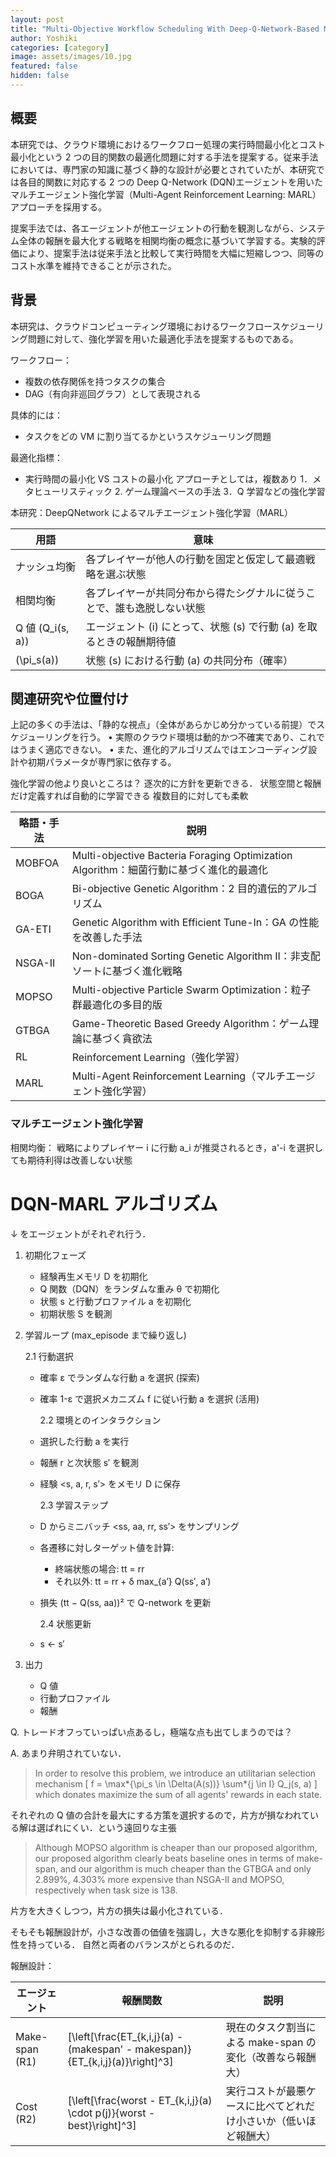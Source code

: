```yaml
---
layout: post
title: "Multi-Objective Workflow Scheduling With Deep-Q-Network-Based Multi-Agent Reinforcement Learning"
author: Yoshiki
categories: [category]
image: assets/images/10.jpg
featured: false
hidden: false
---
```


## 概要

本研究では、クラウド環境におけるワークフロー処理の実行時間最小化とコスト最小化という 2 つの目的関数の最適化問題に対する手法を提案する。従来手法においては、専門家の知識に基づく静的な設計が必要とされていたが、本研究では各目的関数に対応する 2 つの Deep Q-Network (DQN)エージェントを用いたマルチエージェント強化学習（Multi-Agent Reinforcement Learning: MARL）アプローチを採用する。

提案手法では、各エージェントが他エージェントの行動を観測しながら、システム全体の報酬を最大化する戦略を相関均衡の概念に基づいて学習する。実験的評価により、提案手法は従来手法と比較して実行時間を大幅に短縮しつつ、同等のコスト水準を維持できることが示された。

## 背景

本研究は、クラウドコンピューティング環境におけるワークフロースケジューリング問題に対して、強化学習を用いた最適化手法を提案するものである。

ワークフロー：

- 複数の依存関係を持つタスクの集合
- DAG（有向非巡回グラフ）として表現される

具体的には：

- タスクをどの VM に割り当てるかというスケジューリング問題

最適化指標：

- 実行時間の最小化 VS コストの最小化
  アプローチとしては，複数あり
  1．メタヒューリスティック 2. ゲーム理論ベースの手法
  3．Q 学習などの強化学習

本研究：DeepQNetwork によるマルチエージェント強化学習（MARL）

| 用語               | 意味                                                                        |
| ------------------ | --------------------------------------------------------------------------- |
| ナッシュ均衡       | 各プレイヤーが他人の行動を固定と仮定して最適戦略を選ぶ状態                  |
| 相関均衡           | 各プレイヤーが共同分布から得たシグナルに従うことで、誰も逸脱しない状態      |
| Q 値 \(Q_i(s, a)\) | エージェント \(i\) にとって、状態 \(s\) で行動 \(a\) を取るときの報酬期待値 |
| \(\pi_s(a)\)       | 状態 \(s\) における行動 \(a\) の共同分布（確率）                            |

## 関連研究や位置付け

上記の多くの手法は、「静的な視点」（全体があらかじめ分かっている前提）でスケジューリングを行う。
• 実際のクラウド環境は動的かつ不確実であり、これではうまく適応できない。
• また、進化的アルゴリズムではエンコーディング設計や初期パラメータが専門家に依存する。

強化学習の他より良いところは？
逐次的に方針を更新できる．
状態空間と報酬だけ定義すれば自動的に学習できる
複数目的に対しても柔軟

| 略語・手法 | 説明                                                                                   |
| ---------- | -------------------------------------------------------------------------------------- |
| MOBFOA     | Multi-objective Bacteria Foraging Optimization Algorithm：細菌行動に基づく進化的最適化 |
| BOGA       | Bi-objective Genetic Algorithm：2 目的遺伝的アルゴリズム                               |
| GA-ETI     | Genetic Algorithm with Efficient Tune-In：GA の性能を改善した手法                      |
| NSGA-II    | Non-dominated Sorting Genetic Algorithm II：非支配ソートに基づく進化戦略               |
| MOPSO      | Multi-objective Particle Swarm Optimization：粒子群最適化の多目的版                    |
| GTBGA      | Game-Theoretic Based Greedy Algorithm：ゲーム理論に基づく貪欲法                        |
| RL         | Reinforcement Learning（強化学習）                                                     |
| MARL       | Multi-Agent Reinforcement Learning（マルチエージェント強化学習）                       |

### マルチエージェント強化学習

相関均衡：
戦略によりプレイヤー i に行動 a_i が推奨されるとき，a'-i を選択しても期待利得は改善しない状態

# DQN-MARL アルゴリズム

↓ をエージェントがそれぞれ行う．

1. 初期化フェーズ

   - 経験再生メモリ D を初期化
   - Q 関数（DQN）をランダムな重み θ で初期化
   - 状態 s と行動プロファイル a を初期化
   - 初期状態 S を観測

2. 学習ループ (max_episode まで繰り返し)

   2.1 行動選択

   - 確率 ε でランダムな行動 a を選択 (探索)
   - 確率 1-ε で選択メカニズム f に従い行動 a を選択 (活用)

     2.2 環境とのインタラクション

   - 選択した行動 a を実行
   - 報酬 r と次状態 s′ を観測
   - 経験 <s, a, r, s′> をメモリ D に保存

     2.3 学習ステップ

   - D からミニバッチ <ss, aa, rr, ss′> をサンプリング
   - 各遷移に対しターゲット値を計算:
     - 終端状態の場合: tt = rr
     - それ以外: tt = rr + δ max\_{a′} Q(ss′, a′)
   - 損失 (tt − Q(ss, aa))² で Q-network を更新

     2.4 状態更新

   - s ← s′

3. 出力
   - Q 値
   - 行動プロファイル
   - 報酬

Q. トレードオフっていっぱい点あるし，極端な点も出てしまうのでは？

A. あまり弁明されていない．

> In order to resolve this problem, we introduce an utilitarian selection mechanism
> \[ f = \max*{\pi_s \in \Delta(A(s))} \sum*{j \in I} Q_j(s, a) \]
> which donates maximize the sum of all agents' rewards in each state.

それぞれの Q 値の合計を最大にする方策を選択するので，片方が損なわれている解は選ばれにくい．という遠回りな主張

> Although MOPSO algorithm is cheaper than our proposed algorithm,
> our proposed algorithm clearly beats baseline ones in terms of make-span,
> and our algorithm is much cheaper than the GTBGA and only 2.899%, 4.303% more expensive than NSGA-II and MOPSO, respectively when task size is 138.

片方を大きくしつつ，片方の損失は最小化されている．

そもそも報酬設計が，小さな改善の価値を強調し，大きな悪化を抑制する非線形性を持っている．
自然と両者のバランスがとられるのだ．

報酬設計：

| エージェント   | 報酬関数                                                                        | 説明                                                             |
| -------------- | ------------------------------------------------------------------------------- | ---------------------------------------------------------------- |
| Make-span (R1) | \[\left[\frac{ET_{k,i,j}(a) - (makespan' - makespan)}{ET_{k,i,j}(a)}\right]^3\] | 現在のタスク割当による make-span の変化（改善なら報酬大）        |
| Cost (R2)      | \[\left[\frac{worst - ET_{k,i,j}(a) \cdot p(j)}{worst - best}\right]^3\]        | 実行コストが最悪ケースに比べてどれだけ小さいか（低いほど報酬大） |
